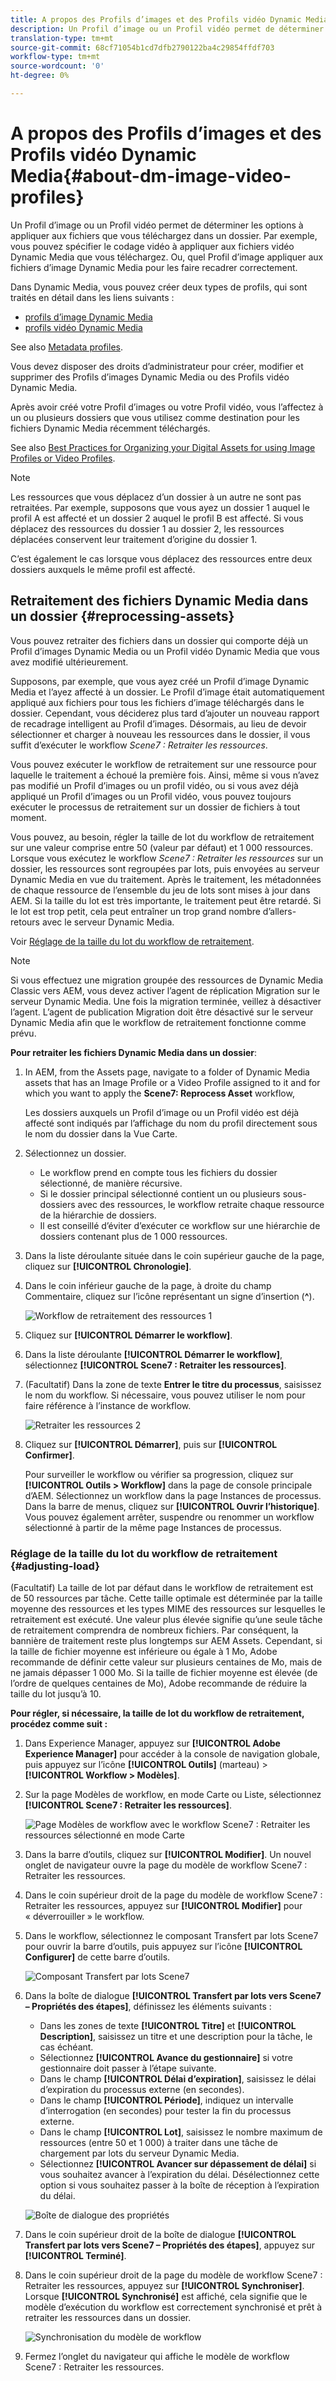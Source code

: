 ```yaml
---
title: A propos des Profils d’images et des Profils vidéo Dynamic Media
description: Un Profil d’image ou un Profil vidéo permet de déterminer les options à appliquer aux fichiers que vous téléchargez dans un dossier. Par exemple, vous pouvez spécifier le codage vidéo à appliquer aux fichiers vidéo Dynamic Media que vous téléchargez. Ou, quel Profil d’image appliquer aux fichiers d’image Dynamic Media pour les faire recadrer correctement.
translation-type: tm+mt
source-git-commit: 68cf71054b1cd7dfb2790122ba4c29854ffdf703
workflow-type: tm+mt
source-wordcount: '0'
ht-degree: 0%

---
```



# A propos des Profils d’images et des Profils vidéo Dynamic Media{#about-dm-image-video-profiles}

Un Profil d’image ou un Profil vidéo permet de déterminer les options à appliquer aux fichiers que vous téléchargez dans un dossier. Par exemple, vous pouvez spécifier le codage vidéo à appliquer aux fichiers vidéo Dynamic Media que vous téléchargez. Ou, quel Profil d’image appliquer aux fichiers d’image Dynamic Media pour les faire recadrer correctement.

Dans Dynamic Media, vous pouvez créer deux types de profils, qui sont traités en détail dans les liens suivants :

* [profils d’image Dynamic Media](/help/assets/dynamic-media/image-profiles.md)
* [profils vidéo Dynamic Media](/help/assets/dynamic-media/video-profiles.md)

See also [Metadata profiles](/help/assets/metadata-profiles.md).

Vous devez disposer des droits d’administrateur pour créer, modifier et supprimer des Profils d’images Dynamic Media ou des Profils vidéo Dynamic Media.

Après avoir créé votre Profil d’images ou votre Profil vidéo, vous l’affectez à un ou plusieurs dossiers que vous utilisez comme destination pour les fichiers Dynamic Media récemment téléchargés.

See also [Best Practices for Organizing your Digital Assets for using Image Profiles or Video Profiles](/help/assets/dynamic-media/best-practices-for-file-management.md).

>[!NOTE]
>
>Les ressources que vous déplacez d’un dossier à un autre ne sont pas retraitées. Par exemple, supposons que vous ayez un dossier 1 auquel le profil A est affecté et un dossier 2 auquel le profil B est affecté. Si vous déplacez des ressources du dossier 1 au dossier 2, les ressources déplacées conservent leur traitement d’origine du dossier 1.
>
>C’est également le cas lorsque vous déplacez des ressources entre deux dossiers auxquels le même profil est affecté.

## Retraitement des fichiers Dynamic Media dans un dossier {#reprocessing-assets}

Vous pouvez retraiter des fichiers dans un dossier qui comporte déjà un Profil d’images Dynamic Media ou un Profil vidéo Dynamic Media que vous avez modifié ultérieurement.

Supposons, par exemple, que vous ayez créé un Profil d’image Dynamic Media et l’ayez affecté à un dossier. Le Profil d’image était automatiquement appliqué aux fichiers pour tous les fichiers d’image téléchargés dans le dossier. Cependant, vous déciderez plus tard d’ajouter un nouveau rapport de recadrage intelligent au Profil d’images. Désormais, au lieu de devoir sélectionner et charger à nouveau les ressources dans le dossier, il vous suffit d’exécuter le workflow *Scene7 : Retraiter les ressources*.

Vous pouvez exécuter le workflow de retraitement sur une ressource pour laquelle le traitement a échoué la première fois. Ainsi, même si vous n’avez pas modifié un Profil d’images ou un profil vidéo, ou si vous avez déjà appliqué un Profil d’images ou un Profil vidéo, vous pouvez toujours exécuter le processus de retraitement sur un dossier de fichiers à tout moment.

Vous pouvez, au besoin, régler la taille de lot du workflow de retraitement sur une valeur comprise entre 50 (valeur par défaut) et 1 000 ressources. Lorsque vous exécutez le workflow _Scene7 : Retraiter les ressources_ sur un dossier, les ressources sont regroupées par lots, puis envoyées au serveur Dynamic Media en vue du traitement. Après le traitement, les métadonnées de chaque ressource de l’ensemble du jeu de lots sont mises à jour dans AEM. Si la taille du lot est très importante, le traitement peut être retardé. Si le lot est trop petit, cela peut entraîner un trop grand nombre d’allers-retours avec le serveur Dynamic Media.

Voir [Réglage de la taille du lot du workflow de retraitement](#adjusting-load).

>[!NOTE]
>
>Si vous effectuez une migration groupée des ressources de Dynamic Media Classic vers AEM, vous devez activer l’agent de réplication Migration sur le serveur Dynamic Media. Une fois la migration terminée, veillez à désactiver l’agent.
L’agent de publication Migration doit être désactivé sur le serveur Dynamic Media afin que le workflow de retraitement fonctionne comme prévu.

<!-- LEAVE IN PLACE, MAY BE USED IN THE FUTURE

Batch size is the number of assets that are amalgamated into a single IPS (Dynamic Media’s Image Production System) job. When you run the Scene7: Reprocess Assets workflow, the job is triggered on IPS. The number of IPS jobs that are triggered is based on the total number of assets in the folder, divided by the batch size. For example, suppose you had a folder with 150 assets and a batch size of 50. In this case, three IPS jobs are triggered. The assets are updated when the entire batch size (50 in our example) is processed in IPS. The job then moves onto the next IPS job and so on until complete. If you increase the batch size, you may notice a longer delay with assets getting updated. 

-->

**Pour retraiter les fichiers Dynamic Media dans un dossier**:
1. In AEM, from the Assets page, navigate to a folder of Dynamic Media assets that has an Image Profile or a Video Profile assigned to it and for which you want to apply the **Scene7: Reprocess Asset** workflow,

   Les dossiers auxquels un Profil d’image ou un Profil vidéo est déjà affecté sont indiqués par l’affichage du nom du profil directement sous le nom du dossier dans la Vue Carte.

1. Sélectionnez un dossier.

   * Le workflow prend en compte tous les fichiers du dossier sélectionné, de manière récursive.
   * Si le dossier principal sélectionné contient un ou plusieurs sous-dossiers avec des ressources, le workflow retraite chaque ressource de la hiérarchie de dossiers.
   * Il est conseillé d’éviter d’exécuter ce workflow sur une hiérarchie de dossiers contenant plus de 1 000 ressources.

1. Dans la liste déroulante située dans le coin supérieur gauche de la page, cliquez sur **[!UICONTROL Chronologie]**.
1. Dans le coin inférieur gauche de la page, à droite du champ Commentaire, cliquez sur l’icône représentant un signe d’insertion (**^**).

   ![Workflow de retraitement des ressources 1](/help/assets/dynamic-media/assets/reprocess-assets1.png)

1. Cliquez sur **[!UICONTROL Démarrer le workflow]**.
1. Dans la liste déroulante **[!UICONTROL Démarrer le workflow]**, sélectionnez **[!UICONTROL Scene7 : Retraiter les ressources]**.
1. (Facultatif) Dans la zone de texte **Entrer le titre du processus**, saisissez le nom du workflow. Si nécessaire, vous pouvez utiliser le nom pour faire référence à l’instance de workflow.

   ![Retraiter les ressources 2](/help/assets/dynamic-media/assets/reprocess-assets2.png)

1. Cliquez sur **[!UICONTROL Démarrer]**, puis sur **[!UICONTROL Confirmer]**.

   Pour surveiller le workflow ou vérifier sa progression, cliquez sur **[!UICONTROL Outils > Workflow]** dans la page de console principale d’AEM. Sélectionnez un workflow dans la page Instances de processus. Dans la barre de menus, cliquez sur **[!UICONTROL Ouvrir l’historique]**. Vous pouvez également arrêter, suspendre ou renommer un workflow sélectionné à partir de la même page Instances de processus.

### Réglage de la taille du lot du workflow de retraitement {#adjusting-load}

(Facultatif) La taille de lot par défaut dans le workflow de retraitement est de 50 ressources par tâche. Cette taille optimale est déterminée par la taille moyenne des ressources et les types MIME des ressources sur lesquelles le retraitement est exécuté. Une valeur plus élevée signifie qu’une seule tâche de retraitement comprendra de nombreux fichiers. Par conséquent, la bannière de traitement reste plus longtemps sur AEM Assets. Cependant, si la taille de fichier moyenne est inférieure ou égale à 1 Mo, Adobe recommande de définir cette valeur sur plusieurs centaines de Mo, mais de ne jamais dépasser 1 000 Mo. Si la taille de fichier moyenne est élevée (de l’ordre de quelques centaines de Mo), Adobe recommande de réduire la taille du lot jusqu’à 10.

**Pour régler, si nécessaire, la taille de lot du workflow de retraitement, procédez comme suit :**

1. Dans Experience Manager, appuyez sur **[!UICONTROL Adobe Experience Manager]** pour accéder à la console de navigation globale, puis appuyez sur l’icône **[!UICONTROL Outils]** (marteau) > **[!UICONTROL Workflow > Modèles]**.
1. Sur la page Modèles de workflow, en mode Carte ou Liste, sélectionnez **[!UICONTROL Scene7 : Retraiter les ressources]**.

   ![Page Modèles de workflow avec le workflow Scene7 : Retraiter les ressources sélectionné en mode Carte](/help/assets/dynamic-media/assets/reprocess-assets7.png)

1. Dans la barre d’outils, cliquez sur **[!UICONTROL Modifier]**. Un nouvel onglet de navigateur ouvre la page du modèle de workflow Scene7 : Retraiter les ressources.
1. Dans le coin supérieur droit de la page du modèle de workflow Scene7 : Retraiter les ressources, appuyez sur **[!UICONTROL Modifier]** pour « déverrouiller » le workflow.
1. Dans le workflow, sélectionnez le composant Transfert par lots Scene7 pour ouvrir la barre d’outils, puis appuyez sur l’icône **[!UICONTROL Configurer]** de cette barre d’outils.

   ![Composant Transfert par lots Scene7](/help/assets/dynamic-media/assets/reprocess-assets8.png)

1. Dans la boîte de dialogue **[!UICONTROL Transfert par lots vers Scene7 – Propriétés des étapes]**, définissez les éléments suivants :
   * Dans les zones de texte **[!UICONTROL Titre]** et **[!UICONTROL Description]**, saisissez un titre et une description pour la tâche, le cas échéant.
   * Sélectionnez **[!UICONTROL Avance du gestionnaire]** si votre gestionnaire doit passer à l’étape suivante.
   * Dans le champ **[!UICONTROL Délai d’expiration]**, saisissez le délai d’expiration du processus externe (en secondes).
   * Dans le champ **[!UICONTROL Période]**, indiquez un intervalle d’interrogation (en secondes) pour tester la fin du processus externe.
   * Dans le champ **[!UICONTROL Lot]**, saisissez le nombre maximum de ressources (entre 50 et 1 000) à traiter dans une tâche de chargement par lots du serveur Dynamic Media.
   * Sélectionnez **[!UICONTROL Avancer sur dépassement de délai]** si vous souhaitez avancer à l’expiration du délai. Désélectionnez cette option si vous souhaitez passer à la boîte de réception à l’expiration du délai.

   ![Boîte de dialogue des propriétés](/help/assets/dynamic-media/assets/reprocess-assets3.png)

1. Dans le coin supérieur droit de la boîte de dialogue **[!UICONTROL Transfert par lots vers Scene7 – Propriétés des étapes]**, appuyez sur **[!UICONTROL Terminé]**.

1. Dans le coin supérieur droit de la page du modèle de workflow Scene7 : Retraiter les ressources, appuyez sur **[!UICONTROL Synchroniser]**. Lorsque **[!UICONTROL Synchronisé]** est affiché, cela signifie que le modèle d’exécution du workflow est correctement synchronisé et prêt à retraiter les ressources dans un dossier.

   ![Synchronisation du modèle de workflow](/help/assets/dynamic-media/assets/reprocess-assets1.png)

1. Fermez l’onglet du navigateur qui affiche le modèle de workflow Scene7 : Retraiter les ressources.

<!-- MAY BE NEEDED IN THE FUTURE

1. Return to the browser tab that has the open Workflow Models page, then press **Esc** to exit the selection.
1. In the upper-left corner of the page, tap **[!UICONTROL Adobe Experience Manager]** to access the global navigation console, then tap the **[!UICONTROL Tools]** (hammer) icon > **[!UICONTROL General > CRXDE Lite]**.
1. In the folder tree on the left side of the CRXDE Lite page, navigate to the following location:

   `/conf/global/settings/workflow/models/scene7_reprocess_assets/jcr:content/flow/reprocess/metaData`

   ![CRXDE Lite](/help/security/assets/workflow-models9.png)

1. On the right side of the CRXDE Lite page, in the lower portion, enter the following name, type, and value in its respective field:
    * **[!UICONTROL Name]**: `reprocess-batch-size`
    * **[!UICONTROL Type]**: `Long`
    * **[!UICONTROL Value]**: enter a default value (50-1000) for the batch size
1. In the lower-right corner, tap **[!UICONTROL Add]**. The new property appears as the following:

    ![Saving the new property](/help/security/assets/workflow-models10.png)

1. On the menu bar of the CRXDE Lite page, tap **[!UICONTROL Save All]**.
1. In the upper-left corner of the page, tap **[!UICONTROL CRXDE Lite]** to return to the main AEM console
1. Repeat steps 1-7 to re-synchronize the new batch size to the Scene7: Reprocess Assets workflow model.

-->

